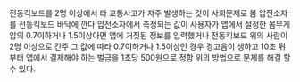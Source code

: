 전동킥보드를 2명 이상에서 타 교통사고가 자주 발생하는 것이 사회문제로 봄
압전소자를 전동킥보드 바닥에 깐다
압전소자에서 측정되는 값이 사용자가 앱에서 설정한 몸무게 압의 0.7이하거나 1.5이상아면 앱에 거짓된 정보를 입력했거나 전동킥보드 위의 사람이 2명 이상으로 간주
그 값에 따라 0.7이하거나 1.5이상인 경우
경고음이 생하고 10초 뒤부터 앱에서 결제해야 하는 벌금을 1초당 500원으로 정함
위의 방법으로 문제를 해결 할 수 있다.
